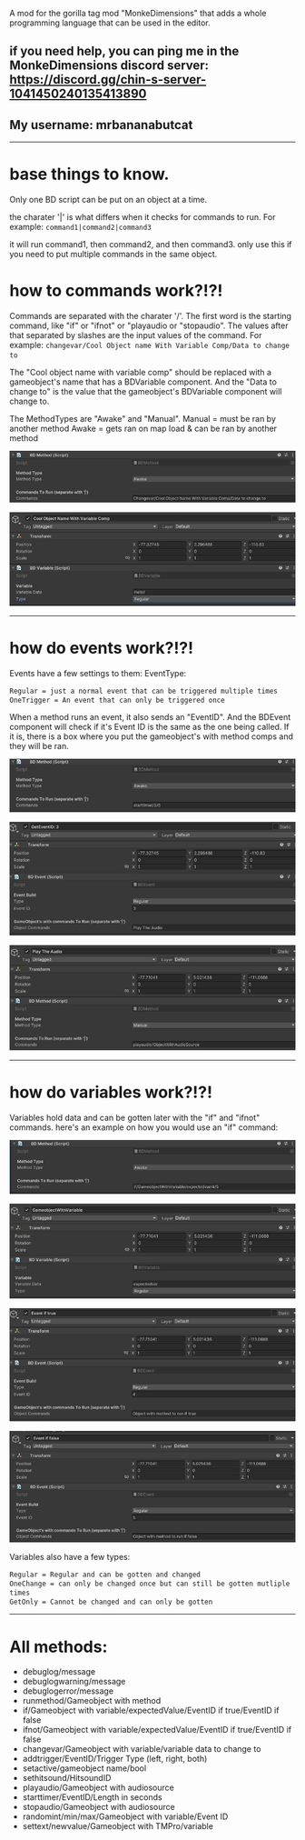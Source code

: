 A mod for the gorilla tag mod "MonkeDimensions" that adds a whole programming language that can be used in the editor.
## if you need help, you can ping me in the MonkeDimensions discord server: https://discord.gg/chin-s-server-1041450240135413890
## My username: mrbananabutcat

--------------------------------------------------------------------------------------------------------------

# base things to know.
Only one BD script can be put on an object at a time.

the charater '|' is what differs when it checks for commands to run. For example:
`command1|command2|command3`

it will run command1, then command2, and then command3.
only use this if you need to put multiple commands in the same object.

# how to commands work?!?! 
Commands are separated with the charater '/'. The first word is the starting command, like "if" or "ifnot" or "playaudio or "stopaudio". The values after that separated by slashes are the input values of the command. For example: `changevar/Cool Object name With Variable Comp/Data to change to` 

The "Cool object name with variable comp" should be replaced with a gameobject's name that has a BDVariable component. And the "Data to change to" is the value that the gameobject's BDVariable component will change to.

The MethodTypes are "Awake" and "Manual".
Manual = must be ran by another method
Awake = gets ran on map load & can be ran by another method

![method](https://github.com/MrBanana01/BetterDimensions/blob/master/Documentation%20Images/Screenshot%202024-05-31%20150716.png?raw=true)

![variable](https://github.com/MrBanana01/BetterDimensions/blob/master/Documentation%20Images/Screenshot%202024-05-31%20150706.png?raw=true)

----------------------------------------------------------------------------------------------------

# how do events work?!?!
Events have a few settings to them:
EventType:
```
Regular = just a normal event that can be triggered multiple times
OneTrigger = An event that can only be triggered once
```
When a method runs an event, it also sends an "EventID". And the BDEvent component will check if it's Event ID is the same as the one being called. If it is, there is a box where you put the gameobject's with method comps and they will be ran.

![starttimer](https://github.com/MrBanana01/BetterDimensions/blob/master/Documentation%20Images/Screenshot%202024-05-31%20151939.png?raw=true)

![next](https://github.com/MrBanana01/BetterDimensions/blob/master/Documentation%20Images/Screenshot%202024-05-31%20151950.png?raw=true)

![runmethod](https://github.com/MrBanana01/BetterDimensions/blob/master/Documentation%20Images/Screenshot%202024-05-31%20152000.png?raw=true)

---------------------------------------------------------------------------------------------------------

# how do variables work?!?!
Variables hold data and can be gotten later with the "if" and "ifnot" commands.
here's an example on how you would use an "if" command:

![if](https://github.com/MrBanana01/BetterDimensions/blob/master/Documentation%20Images/Screenshot%202024-05-31%20152804.png?raw=true)

![var](https://github.com/MrBanana01/BetterDimensions/blob/master/Documentation%20Images/Screenshot%202024-05-31%20152814.png?raw=true)

![true](https://github.com/MrBanana01/BetterDimensions/blob/master/Documentation%20Images/Screenshot%202024-05-31%20152823.png?raw=true)

![false](https://github.com/MrBanana01/BetterDimensions/blob/master/Documentation%20Images/Screenshot%202024-05-31%20152831.png?raw=true)

Variables also have a few types:
```
Regular = Regular and can be gotten and changed
OneChange = can only be changed once but can still be gotten mutliple times
GetOnly = Cannot be changed and can only be gotten
```

---------------------------------------------------------------------------------------------------------------

# All methods:
- debuglog/message
- debuglogwarning/message
- debuglogerror/message
- runmethod/Gameobject with method
- if/Gameobject with variable/expectedValue/EventID if true/EventID if false
- ifnot/Gameobject with variable/expectedValue/EventID if true/EventID if false
- changevar/Gameobject with variable/variable data to change to
- addtrigger/EventID/Trigger Type (left, right, both)
- setactive/gameobject name/bool
- sethitsound/HitsoundID
- playaudio/Gameobject with audiosource
- starttimer/EventID/Length in seconds
- stopaudio/Gameobject with audiosource
- randomint/min/max/Gameobject with variable/Event ID
- settext/newvalue/Gameobject with TMPro/variable
